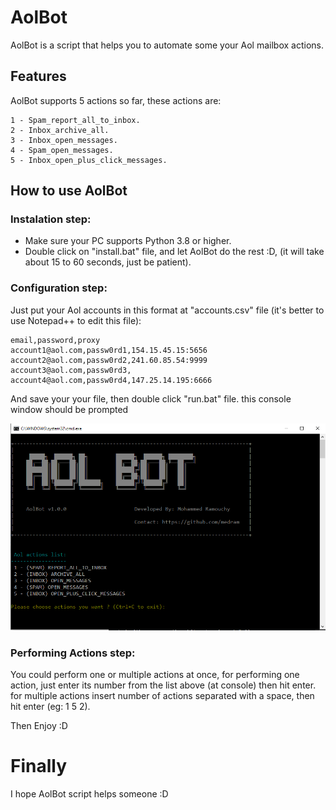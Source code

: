 # AolBot
AolBot is a script that helps you to automate some your Aol mailbox actions.

## Features
AolBot supports 5 actions so far, these actions are:
```
1 - Spam_report_all_to_inbox.
2 - Inbox_archive_all.
3 - Inbox_open_messages.
4 - Spam_open_messages.
5 - Inbox_open_plus_click_messages.
```

## How to use AolBot
### Instalation step:
- Make sure your PC supports Python 3.8 or higher.
- Double click on "install.bat" file, and let AolBot do the rest :D, (it will take about 15 to 60 seconds, just be patient).

### Configuration step:
Just put your Aol accounts in this format at "accounts.csv" file (it's better to use Notepad++ to edit this file):
```
email,password,proxy
account1@aol.com,passw0rd1,154.15.45.15:5656
account2@aol.com,passw0rd2,241.60.85.54:9999
account3@aol.com,passw0rd3,
account4@aol.com,passw0rd4,147.25.14.195:6666
```

And save your your file, then double click "run.bat" file.
this console window should be prompted

![](https://raw.githubusercontent.com/medram/AolBot/master/wiki/imgs/1.png?token=AF235OIWCDWQQ4YWZ7VYONS7FMWWK)

### Performing Actions step:
You could perform one or multiple actions at once,
for performing one action, just enter its number from the list above (at console) then hit enter.
for multiple actions insert number of actions separated with a space, then hit enter (eg: 1 5 2).

Then Enjoy :D

# Finally
I hope AolBot script helps someone :D